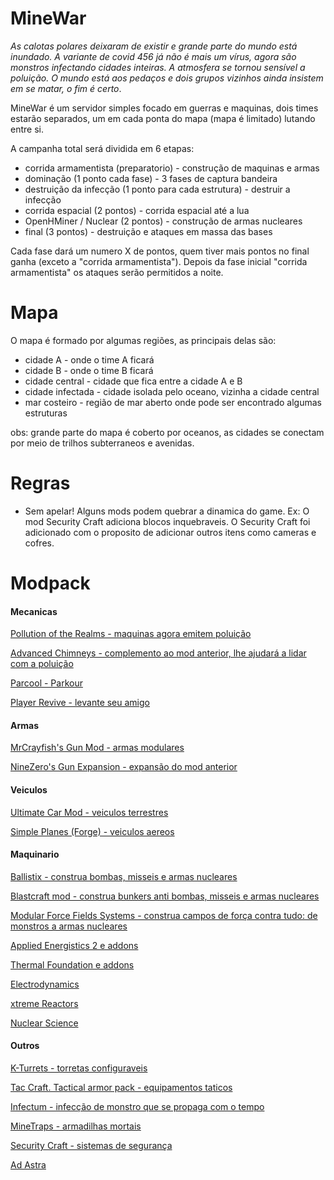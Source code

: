 # MineWar

*As calotas polares deixaram de existir e grande parte do mundo está inundado. A variante de covid 456 já não é mais um vírus, agora são monstros infectando cidades inteiras. A atmosfera se tornou sensível a poluição. O mundo está aos pedaços e dois grupos vizinhos ainda insistem em se matar, o fim é certo*.

MineWar é um servidor simples focado em guerras e maquinas, dois times estarão separados, um em cada ponta do mapa (mapa é limitado) lutando entre si.

A campanha total será dividida em 6 etapas:
- corrida armamentista (preparatorio) - construção de maquinas e armas
- dominação (1 ponto cada fase) - 3 fases de captura bandeira
- destruição da infecção (1 ponto para cada estrutura) - destruir a infecção
- corrida espacial (2 pontos) - corrida espacial até a lua
- OpenHMiner / Nuclear (2 pontos) - construção de armas nucleares
- final (3 pontos) - destruição e ataques em massa das bases

Cada fase dará um numero X de pontos, quem tiver mais pontos no final ganha (exceto a "corrida armamentista").
Depois da fase inicial "corrida armamentista" os ataques serão permitidos a noite.

# Mapa

O mapa é formado por algumas regiões, as principais delas são:
- cidade A - onde o time A ficará
- cidade B - onde o time B ficará
- cidade central - cidade que fica entre a cidade A e B
- cidade infectada - cidade isolada pelo oceano, vizinha a cidade central
- mar costeiro - região de mar aberto onde pode ser encontrado algumas estruturas

obs: grande parte do mapa é coberto por oceanos, as cidades se conectam por meio de trilhos subterraneos e avenidas.

# Regras
- Sem apelar! Alguns mods podem quebrar a dinamica do game. Ex: O mod Security Craft adiciona blocos inquebraveis. O Security Craft foi adicionado com o proposito de adicionar outros itens como cameras e cofres.

# Modpack

#### Mecanicas

[Pollution of the Realms - maquinas agora emitem poluição](https://www.curseforge.com/minecraft/mc-mods/pollution-of-the-realms)

[Advanced Chimneys - complemento ao mod anterior, lhe ajudará a lidar com a poluição](https://legacy.curseforge.com/minecraft/mc-mods/advanced-chimneys)

[Parcool - Parkour](https://www.curseforge.com/minecraft/mc-mods/parcool)

[Player Revive - levante seu amigo](https://www.curseforge.com/minecraft/mc-mods/playerrevive)

#### Armas

[MrCrayfish's Gun Mod - armas modulares](https://legacy.curseforge.com/minecraft/mc-mods/mrcrayfishs-gun-mod)

[NineZero's Gun Expansion - expansão do mod anterior](https://www.curseforge.com/minecraft/mc-mods/ninezeros-gun-expansion)

#### Veiculos

[Ultimate Car Mod - veiculos terrestres](https://www.curseforge.com/minecraft/mc-mods/ultimate-car-mod)

[Simple Planes (Forge) - veiculos aereos](https://www.curseforge.com/minecraft/mc-mods/simple-planes)

#### Maquinario

[Ballistix - construa bombas, misseis e armas nucleares](https://legacy.curseforge.com/minecraft/mc-mods/ballistix)

[Blastcraft mod - construa bunkers anti bombas, misseis e armas nucleares](https://legacy.curseforge.com/minecraft/mc-mods/blast-craft)

[Modular Force Fields Systems - construa campos de força contra tudo: de monstros a armas nucleares](https://legacy.curseforge.com/minecraft/mc-mods/modular-forcefields)

[Applied Energistics 2 e addons](https://legacy.curseforge.com/minecraft/mc-mods/applied-energistics-2)

[Thermal Foundation e addons](https://legacy.curseforge.com/minecraft/mc-mods/thermal-foundation)

[Electrodynamics](https://legacy.curseforge.com/minecraft/mc-mods/electrodynamics)

[xtreme Reactors](https://www.curseforge.com/minecraft/mc-mods/extreme-reactors)

[Nuclear Science](https://legacy.curseforge.com/minecraft/mc-mods/nuclear-science)


#### Outros

[K-Turrets - torretas configuraveis](https://www.curseforge.com/minecraft/mc-mods/k-turrets)

[Tac Craft. Tactical armor pack - equipamentos taticos](https://www.curseforge.com/minecraft/mc-mods/tac-craft-tactical-armor-pack)

[Infectum - infecção de monstro que se propaga com o tempo](https://www.curseforge.com/minecraft/mc-mods/infectum)

[MineTraps - armadilhas mortais](https://www.curseforge.com/minecraft/mc-mods/minetraps)

[Security Craft - sistemas de segurança](https://www.curseforge.com/minecraft/mc-mods/security-craft)

[Ad Astra](https://www.curseforge.com/minecraft/mc-mods/ad-astra)

